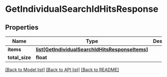 # GetIndividualSearchIdHitsResponse

## Properties
Name | Type | Description | Notes
------------ | ------------- | ------------- | -------------
**items** | [**list[GetIndividualSearchIdHitsResponseItems]**](GetIndividualSearchIdHitsResponseItems.md) |  | [optional] 
**total_size** | **float** |  | [optional] 

[[Back to Model list]](../README.md#documentation-for-models) [[Back to API list]](../README.md#documentation-for-api-endpoints) [[Back to README]](../README.md)

